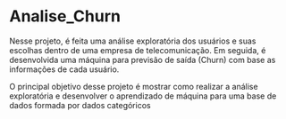 # Analise_Churn
Nesse projeto, é feita uma análise exploratória dos usuários e suas escolhas dentro de uma empresa de telecomunicação. Em seguida, é desenvolvida uma máquina para previsão de saída (Churn) com base as informações de cada usuário.

<p>O principal objetivo desse projeto é mostrar como realizar a análise exploratória e desenvolver o aprendizado de máquina para uma base de dados formada por dados categóricos</p>
